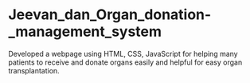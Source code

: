 # Jeevan_dan_Organ_donation-_management_system
Developed a webpage using HTML, CSS, JavaScript for helping many patients to receive and donate organs easily and helpful for easy organ transplantation.
